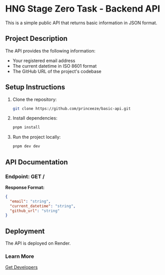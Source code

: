 # HNG Stage Zero Task - Backend API

This is a simple public API that returns basic information in JSON format.

## Project Description

The API provides the following information:

- Your registered email address
- The current datetime in ISO 8601 format
- The GitHub URL of the project's codebase

## Setup Instructions

1. Clone the repository:
   ```bash
   git clone https://github.com/princeeze/basic-api.git
   ```
2. Install dependencies:
   ```bash
   pnpm install
   ```
3. Run the project locally:
   ```bash
   pnpm dev dev
   ```

## API Documentation

### Endpoint: GET /

**Response Format:**

```json
{
  "email": "string",
  "current_datetime": "string",
  "github_url": "string"
}
```

## Deployment

The API is deployed on Render.

### Learn More

[Get Developers](https://hng.tech/hire/nodejs-developers)

